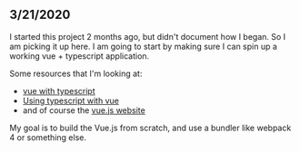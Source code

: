 ## 3/21/2020

I started this project 2 months ago, but didn't document how I began. So I am picking it up here. I am going to start by making sure I can spin up a working vue + typescript application.

Some resources that I'm looking at:
- [vue with typescript](https://blog.logrocket.com/how-to-write-a-vue-js-app-completely-in-typescript/)
- [Using typescript with vue](https://alligator.io/vuejs/using-typescript-with-vue/)
- and of course the [vue.js website](https://vuejs.org/v2/guide/installation.html)

My goal is to build the Vue.js from scratch, and use a bundler like webpack 4 or something else. 
